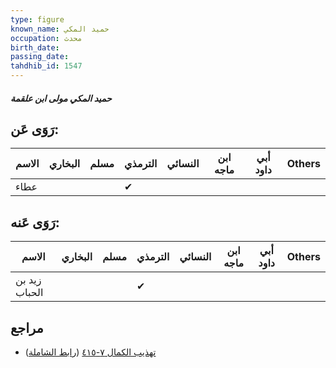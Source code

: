 ```yaml
---
type: figure
known_name: حميد المكي
occupation: محدث
birth_date:
passing_date:
tahdhib_id: 1547
---
```

##### حميد المكي مولى ابن علقمة

## رَوَى عَن:
| الاسم | البخاري | مسلم | الترمذي | النسائي | ابن ماجه | أبي داود | Others |
| ----- | ------- | ---- | ------- | ------- | -------- | -------- | ------ |
| عطاء  |         |      | ✔       |         |          |          |        |
## رَوَى عَنه:
| الاسم         | البخاري | مسلم | الترمذي | النسائي | ابن ماجه | أبي داود | Others |
| ------------- | ------- | ---- | ------- | ------- | -------- | -------- | ------ |
| زيد بن الحباب |         |      | ✔       |         |          |          |        |
## مراجع
- [تهذيب الكمال ٧-٤١٥](obsidian://open?vault=Tahdhib-al-Kamal&file=Figures/١٥٤٧-حميد%20المكي%20مولى%20ابن%20علقمة) ([رابط الشاملة](https://shamela.ws/book/3722/3637))